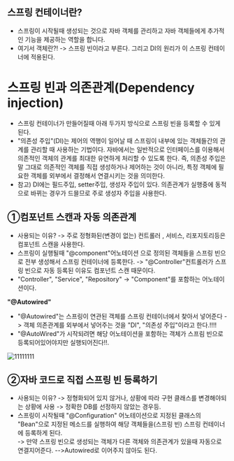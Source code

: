 __스프링 컨테이너란?__
-------------------------------
- 스프링이 시작될때 생성되는 것으로 자바 객체를 관리하고 자바 객체들에게 추가적인 기능을 제공하는 역할을 합니다.
- 여기서 객체란?! -> 스프링 빈이라고 부른다. 그리고 DI의 원리가 이 스프링 컨테이너에 적용된다.

__스프링 빈과 의존관계(Dependency injection)__
===================================================
- 스프링 컨테이너가 만들어질때 아래 두가지 방식으로 스프링 빈을 등록할 수 있게 된다.
- "의존성 주입"(DI)는 제어의 역행이 일어날 때 스프링이 내부에 있는 객체들간의 관계를 관리할 때 사용하는 기법이다. 자바에서는 일반적으로 인터페이스를 이용해서 의존적인 객체의 관계를 최대한 유연하게 처리할 수 있도록 한다. 즉, 의존성 주입은 말 그대로 의존적인 객체를 직접 생성하거나 제어하는 것이 아니라, 특정 객체에 필요한 객체를 외부에서 결정해서 연결시키는 것을 의미한다.
- 참고) DI에는 필드주입, setter주입, 생성자 주입이 있다. 의존관계가 실행중에 동적으로 바뀌는 경우가 드믈므로 주로 생성자 주입을 사용한다.

__①컴포넌트 스캔과 자동 의존관계__
------------------------------------------
- 사용되는 이유? -> 주로 정형화된(변경이 없는) 컨트롤러 , 서비스, 리포지토리등은 컴포넌트 스캔을 사용한다.
- 스프링이 실행될때 "@component"어노테이션 으로 정의된 객체들을 스프링 빈으로 전부 생성해서 스프링 컨테이너에 등록한다. -> "@Controller"컨트롤러가 스프링 빈으로 자동 등록된 이유도 컴포넌트 스캔 때문이다.
- "Controller", "Service", "Repository" -> "Component"를 포함하는 어노테이션이다. 

__"@Autowired"__
- "@Autowired"는 스프링이 연관된 객체를 스프링 컨테이너에서 찾아서 넣어준다 -> 객체 의존관계를 외부에서 넣어주는 것을 "DI", "의존성 주입"이라고 한다.!!!!
- "@AutoWired"가 시작되려면 해당 어노테이션을 포함하는 객체가 스프림 빈으로 등록되어있어야지만 실행되어진다!!.

![11111111](https://user-images.githubusercontent.com/96917871/151702087-184cb63d-c167-4266-b521-c22537227a78.PNG)


__②자바 코드로 직접 스프링 빈 등록하기__
----------------------------------------------------
- 사용되는 이유? -> 정형화되어 있지 않거나, 상황에 따라 구현 클래스를 변경해야되는 상황에 사용 -> 정확한 DB를 선정하지 않았는 경우등.
- 스프링이 시작될때 "@Configuration" 어노테이션으로 지정된 클래스의 "Bean"으로 지정된 메소드를 실행하여 해당 객체들을(스프링 빈) 스프링 컨테이너에 등록하게 된다.     
-> 만약 스프링 빈으로 생성되는 객체가 다른 객체와 의존관계가 있을때 자동으로 연결지어준다. -->Autowired로 이어주지 않아도 된다.

